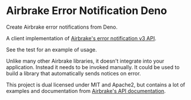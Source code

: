 # Airbrake Error Notification Deno

Create Airbrake error notifications from Deno.

A client implementation of
[Airbrake's error notification v3 API](https://airbrake.io/docs/api/#error-notification-v3).

See the test for an example of usage.

Unlike many other Airbrake libraries, it doesn't integrate into your
application. Instead it needs to be invoked manually. It could be used to build
a library that automatically sends notices on error.

This project is dual licensed under MIT and Apache2, but contains a lot of
examples and documentation from
[Airbrake's API documentation](<(https://airbrake.io/docs/api/#error-notification-v3)>).
